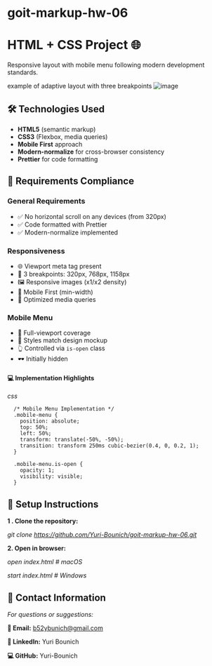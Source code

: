 # goit-markup-hw-06
# HTML + CSS Project 🌐

Responsive layout with mobile menu following modern development standards.

example of adaptive layout with three breakpoints
![image](https://github.com/user-attachments/assets/93c8f188-05e6-4a8b-abbb-5fc0612747da)


## 🛠 Technologies Used
   - **HTML5** (semantic markup)
   - **CSS3** (Flexbox, media queries)
   - **Mobile First** approach
   - **Modern-normalize** for cross-browser consistency
   - **Prettier** for code formatting

 ## 📌 Requirements Compliance

  ### General Requirements
   - ✅ No horizontal scroll on any devices (from 320px)
   - ✅ Code formatted with Prettier
   - ✅ Modern-normalize implemented

  ### Responsiveness
   - 🌐 Viewport meta tag present
   - 📱 3 breakpoints: 320px, 768px, 1158px
   - 🖼️ Responsive images (x1/x2 density)
   - 📐 Mobile First (min-width)
   - 🎯 Optimized media queries

  ### Mobile Menu
   - 🍔 Full-viewport coverage
   - 🎨 Styles match design mockup
   - 👆 Controlled via `is-open` class
   - 🕶️ Initially hidden
     
 #### 💻 Implementation Highlights
*css*

      /* Mobile Menu Implementation */
      .mobile-menu {
        position: absolute;
        top: 50%;
        left: 50%;
        transform: translate(-50%, -50%);
        transition: transform 250ms cubic-bezier(0.4, 0, 0.2, 1);
      }

      .mobile-menu.is-open {
        opacity: 1;
        visibility: visible;
      }


## 🚀 Setup Instructions
**1 . Clone the repository:**
      
   *git clone https://github.com/Yuri-Bounich/goit-markup-hw-06.git*

 **2. Open in browser:**
      
   *open index.html    # macOS*
   
   *start index.html  # Windows*


## 📩 Contact Information

*For questions or suggestions:*

**📧 Email:** b52ybunich@gmail.com

**💼 LinkedIn:** Yuri Bounich

**💻 GitHub:** Yuri-Bounich
